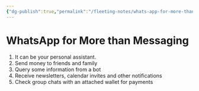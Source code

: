 ```yaml
---
{"dg-publish":true,"permalink":"/fleeting-notes/whats-app-for-more-than-messaging/","noteIcon":""}
---
```


# WhatsApp for More than Messaging
1. It can be your personal assistant. 
2. Send money to friends and family
3. Query some information from a bot
4. Receive newsletters, calendar invites and other notifications
5. Check group chats with an attached wallet for payments